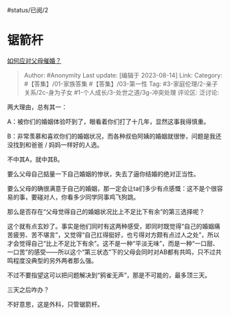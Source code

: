 #status/已阅/2 

# 锯箭杆
[如何应对父母催婚？](https://www.zhihu.com/question/26194923/answer/3164100588)

> Author: #Anonymity
> Last update: [编辑于 2023-08-14]
> Link:
> Category: #【答集】/01-家族答集 #【答集】/03-第一性
> Tag: #3-家庭伦理/2-亲子关系/2c-身为子女 #1-个人成长/3-处世之道/3g-冲突处理
> 评论区:
> 泛讨论:

两大理由，总有其一：

A：被你们的婚姻体验吓到了，眼看着你们打了十几年，显然这事我得慎重。

B：非常羡慕和喜欢你们的婚姻状况，而各种叔伯阿姨的婚姻就很惨，问题是我还没找到和爸爸 / 妈妈一样好的人选。

不中其A，就中其B。

要么父母自己掂量一下自己婚姻的惨状，失去了逼你结婚的绝对正当性。

要么父母的确很满意于自己的婚姻，那一定会让ta们多少有点感慨：这不是个很容易的事，要碰对人，你看多少同学同事鸡飞狗跳。

那么是否存在“父母觉得自己的婚姻状况比上不足比下有余”的第三选择呢？

这个就有点玄妙了。事实是他们同时有这两种感受，即同时既觉得“自己的婚姻痛苦疲劳、苦不堪言”，又觉得“自己扛得挺好，也亏得对方颇有点过人之处”，所以才会觉得自己“比上不足比下有余”。这不是一种“平淡无味”，而是一种“一口甜、一口苦”的感受——所以这个“第三状态”下的父母会同时对AB都有共鸣，只不过共鸣程度没典型的另外两者那么强。

不过不要指望这可以把问题解决到“鸦雀无声”，那是不可能的，最多顶三天。

三天之后咋办？

不好意思，这是外科，只管锯箭杆。
